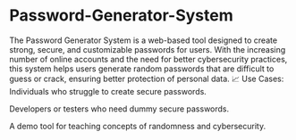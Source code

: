 # Password-Generator-System
The Password Generator System is a web-based tool designed to create strong, secure, and customizable passwords for users. With the increasing number of online accounts and the need for better cybersecurity practices, this system helps users generate random passwords that are difficult to guess or crack, ensuring better protection of personal data.
📈 Use Cases:
Individuals who struggle to create secure passwords.

Developers or testers who need dummy secure passwords.

A demo tool for teaching concepts of randomness and cybersecurity.
